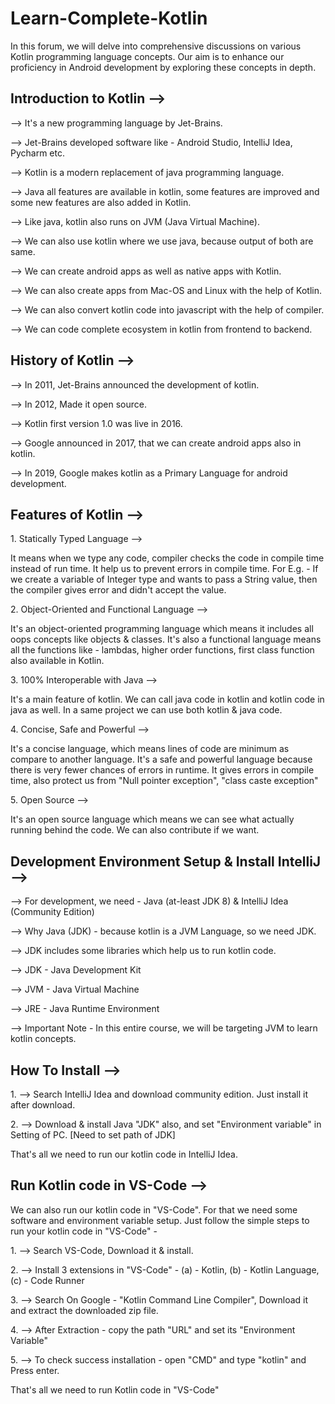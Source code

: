 # Learn-Complete-Kotlin
<p>In this forum, we will delve into comprehensive discussions on various Kotlin programming language concepts.
Our aim is to enhance our proficiency in Android development by exploring these concepts in depth.</p>

<h2>Introduction to Kotlin --></h2>
<p>--> It's a new programming language by Jet-Brains.</p>
<p>--> Jet-Brains developed software like - Android Studio, IntelliJ Idea, Pycharm etc.</p>
<p>--> Kotlin is a modern replacement of java programming language.</p>
<p>--> Java all features are available in kotlin, some features are improved and some new features are also added in Kotlin.</p>
<p>--> Like java, kotlin also runs on JVM (Java Virtual Machine).</p>
<p>--> We can also use kotlin where we use java, because output of both are same.</p>
<p>--> We can create android apps as well as native apps with Kotlin.</p>
<p>--> We can also create apps from Mac-OS and Linux with the help of Kotlin.</p>
<p>--> We can also convert kotlin code into javascript with the help of compiler.</p>
<p>--> We can code complete ecosystem in kotlin from frontend to backend.</p>

<h2>History of Kotlin --></h2>
<p>--> In 2011, Jet-Brains announced the development of kotlin.</p>
<p>--> In 2012, Made it open source.</p>
<p>--> Kotlin first version 1.0 was live in 2016.</p>
<p>--> Google announced in 2017, that we can create android apps also in kotlin.</p>
<p>--> In 2019, Google makes kotlin as a Primary Language for android development.</p>

<h2>Features of Kotlin --></h2>
<p>1. Statically Typed Language --></p>
<p>It means when we type any code, compiler checks the code in compile time instead of run time. 
It help us to prevent errors in compile time. For E.g. - If we create a variable of Integer type and wants to pass a String 
value, then the compiler gives error and didn't accept the value.</p>

<p>2. Object-Oriented and Functional Language --><p>
<p>It's an object-oriented programming language which means it includes all oops concepts like objects & classes. It's also a functional 
language means all the functions like - lambdas, higher order functions, first class function also available in Kotlin.</p>

<p>3. 100% Interoperable with Java --></p>
<p>It's a main feature of kotlin. We can call java code in kotlin and kotlin code in java as well. 
In a same project we can use both kotlin & java code.</p>

<p>4. Concise, Safe and Powerful --></p>
<p>It's a concise language, which means lines of code are minimum as compare to another language. It's a safe and powerful language 
because there is very fewer chances of errors in runtime. It gives errors in compile time, also protect us from 
"Null pointer exception", "class caste exception"</p>

<p>5. Open Source --></p>
<p>It's an open source language which means we can see what actually running behind the code. We can also contribute if we want.</p>

<h2>Development Environment Setup & Install IntelliJ --></h2>
<p>--> For development, we need - Java (at-least JDK 8) & IntelliJ Idea (Community Edition)</p>
<p>--> Why Java (JDK) - because kotlin is a JVM Language, so we need JDK.</p>
<p>--> JDK includes some libraries which help us to run kotlin code.</p>
<p>--> JDK - Java Development Kit</p>
<p>--> JVM - Java Virtual Machine</p>
<p>--> JRE - Java Runtime Environment</p>
<p>--> Important Note - In this entire course, we will be targeting JVM to learn kotlin concepts.</p>

<h2>How To Install --></h2>
<p>1. --> Search IntelliJ Idea and download community edition. Just install it after download.</p>
<p>2. --> Download & install Java "JDK" also, and set "Environment variable" in Setting of PC. [Need to set path of JDK]</p>
<p>That's all we need to run our kotlin code in IntelliJ Idea.</p>

<h2>Run Kotlin code in VS-Code --></h2>
<p>We can also run our kotlin code in "VS-Code". For that we need some software and environment variable setup. 
Just follow the simple steps to run your kotlin code in "VS-Code" -</p>
<p>1. --> Search VS-Code, Download it & install.</p>
<p>2. --> Install 3 extensions in "VS-Code" - (a) - Kotlin, (b) - Kotlin Language, (c) - Code Runner</p>
<p>3. --> Search On Google - "Kotlin Command Line Compiler", Download it and extract the downloaded zip file.</p>
<p>4. --> After Extraction - copy the path "URL" and set its "Environment Variable"</p>
<p>5. --> To check success installation - open "CMD" and type "kotlin" and Press enter.</p>
<p>That's all we need to run Kotlin code in "VS-Code"</p>